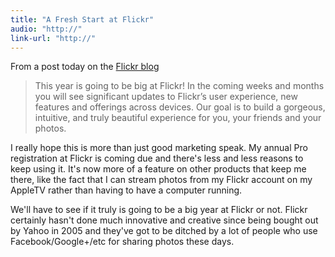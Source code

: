 ```yaml
---
title: "A Fresh Start at Flickr"
audio: "http://"
link-url: "http://"
---
```

<p>From a post today on the <a href="http://blog.flickr.net/en/2012/01/13/start-the-new-year-fresh">Flickr blog</a></p>
<blockquote><p>
  This year is going to be big at Flickr! In the coming weeks and months you will see significant updates to Flickr’s user experience, new features and offerings across devices. Our goal is to build a gorgeous, intuitive, and truly beautiful experience for you, your friends and your photos.
</p></blockquote>
<p>I really hope this is more than just good marketing speak. My annual Pro registration at Flickr is coming due and there's less and less reasons to keep using it. It's now more of a feature on other products that keep me there, like the fact that I can stream photos from my Flickr account on my AppleTV rather than having to have a computer running.</p>
<p>We'll have to see if it truly is going to be a big year at Flickr or not. Flickr certainly hasn't done much innovative and creative since being bought out by Yahoo in 2005 and they've got to be ditched by a lot of people who use Facebook/Google+/etc for sharing photos these days.</p>
